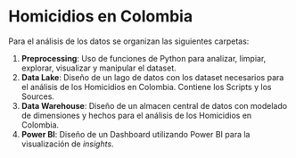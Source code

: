 # Homicidios en Colombia
Para el análisis de los datos se organizan las siguientes carpetas:

1. **Preprocessing**: Uso de funciones de Python para analizar, limpiar, explorar, visualizar y manipular el dataset.
2. **Data Lake**: Diseño de un lago de datos con los dataset necesarios para el análisis de los Homicidios en Colombia. Contiene los Scripts y los Sources.
3. **Data Warehouse**: Diseño de un almacen central de datos con modelado de dimensiones y hechos para el análisis de los Homicidios en Colombia.
4. **Power BI**: Diseño de un Dashboard utilizando Power BI para la visualización de _insights_.
